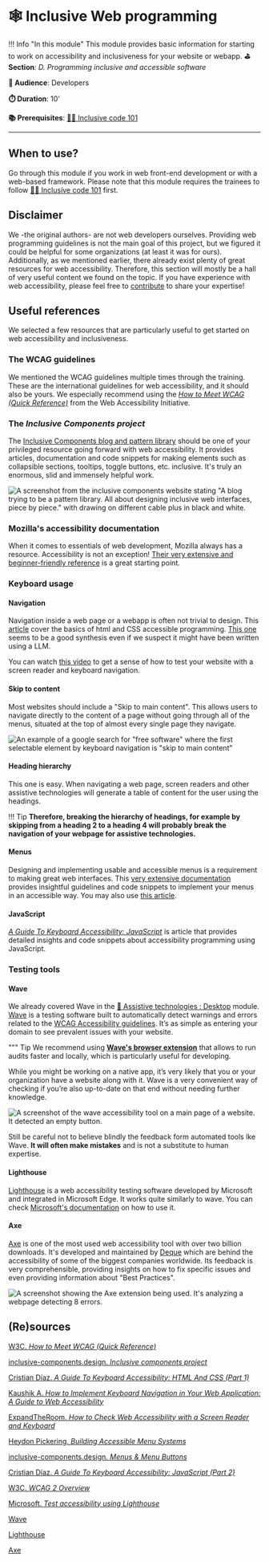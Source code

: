 # 🕸️ Inclusive Web programming


!!! Info "In this module"
    This module provides basic information for starting to work on accessibility and inclusiveness for your website or webapp.
**⛳️ Section**: *D. Programming inclusive and accessible software*

**👥 Audience**: Developers

**⏱️ ️Duration**: 10'

**📚 Prerequisites**: [👩‍💻 Inclusive code 101](D-ICO.md)

---

## When to use?
Go through this module if you work in web front-end development or with a web-based framework. Please note that this module requires the trainees to follow [👩‍💻 Inclusive code 101](D-ICO.md) first.

## Disclaimer

We -the original authors- are not web developers ourselves. Providing web programming guidelines is not the main goal of this project, but we figured it could be helpful for some organizations (at least it was for ours). Additionally, as we mentioned earlier, there already exist plenty of great resources for web accessibility. Therefore, this section will mostly be a hall of very useful content we found on the topic. If you have experience with web accessibility, please feel free to [contribute](https://github.com/Page-and-Maxence/building-inclusive-open-source-software) to share your expertise!

## Useful references

We selected a few resources that are particularly useful to get started on web accessibility and inclusiveness.

### The WCAG guidelines

We mentioned the WCAG guidelines multiple times through the training. These are the international guidelines for web accessibility, and it should also be yours. We especially recommend using the [*How to Meet WCAG (Quick Reference)*](https://www.w3.org/WAI/WCAG22/quickref/) from the Web Accessibility Initiative.

### The *Inclusive Components project*

The [Inclusive Components blog and pattern library](https://inclusive-components.design/#components) should be one of your privileged resource going forward with web accessibility. It provides articles, documentation and code snippets for making elements such as collapsible sections, tooltips, toggle buttons, etc. inclusive. It's truly an enormous, slid and immensely helpful work.

![A screenshot from the inclusive components website stating "A blog trying to be a pattern library. All about designing inclusive web interfaces, piece by piece." with drawing on different cable plus in black and white.](resources/d-programming-inclusive-and-accessible-software/inclusiveComponents.png)

### Mozilla's accessibility documentation

When it comes to essentials of web development, Mozilla always has a resource. Accessibility is not an exception! [Their very extensive and beginner-friendly reference](https://developer.mozilla.org/en-US/docs/Web/Accessibility) is a great starting point.

### Keyboard usage

#### Navigation

Navigation inside a web page or a webapp is often not trivial to design. This [article](https://www.smashingmagazine.com/2022/11/guide-keyboard-accessibility-html-css-part1/) cover the basics of html and CSS accessible programming. [This one](https://medium.com/@awalakaushik/how-to-implement-keyboard-navigation-in-your-web-application-a-guide-to-web-accessibility-cb39bc27f859) seems to be a good synthesis even if we suspect it might have been written using a LLM.

You can watch [this video](https://www.youtube.com/watch?v=yV_ENQZq3fs&t=418s) to get a sense of how to test your website with a screen reader and keyboard navigation.

#### Skip to content

Most websites should include a "Skip to main content". This allows users to navigate directly to the content of a page without going through all of the menus, situated at the top of almost every single page they navigate.

![An example of a google search for "free software" where the first selectable element by keyboard navigation is "skip to main content"](resources/d-programming-inclusive-and-accessible-software/skipToMainContent.png)

#### Heading hierarchy

This one is easy. When navigating a web page, screen readers and other assistive technologies will generate a table of content for the user using the headings.

!!! Tip
    **Therefore, breaking the hierarchy of headings, for example by skipping from a heading 2 to a heading 4 will probably break the navigation of your webpage for assistive technologies.**

#### Menus

Designing and implementing usable and accessible menus is a requirement to making great web interfaces. This [very extensive documentation](https://inclusive-components.design/menus-menu-buttons/) provides insightful guidelines and code snippets to implement your menus in an accessible way. You may also use [this article](https://www.smashingmagazine.com/2017/11/building-accessible-menu-systems/).

#### JavaScript

[*A Guide To Keyboard Accessibility: JavaScript*](https://www.smashingmagazine.com/2022/11/guide-keyboard-accessibility-javascript-part2/) is article that provides detailed insights and code snippets about accessibility programming using JavaScript.

### Testing tools

#### Wave

We already covered Wave in the [🔧 Assistive technologies : Desktop](A-ITD.md) module. [Wave](https://wave.webaim.org/) is a testing software built to automatically detect warnings and errors related to the [WCAG Accessibility guidelines](https://www.w3.org/WAI/standards-guidelines/wcag/). It’s as simple as entering your domain to see prevalent issues with your website.

""" Tip
    We recommend using [**Wave's browser extension**](https://wave.webaim.org/extension/) that allows to run audits faster and locally, which is particularly useful for developing.

While you might be working on a native app, it’s very likely that you or your organization have a website along with it. Wave is a very convenient way of checking if you’re also up-to-date on that end without needing further knowledge.

![A screenshot of the wave accessibility tool on a main page of a website. It detected an empty button.](resources/d-programming-inclusive-and-accessible-software/waveReportMainPage.png)

Still be careful not to believe blindly the feedback form automated tools lke Wave. **It will often make mistakes** and is not a substitute to human expertise.

#### Lighthouse

[Lighthouse](https://learn.microsoft.com/en-us/microsoft-edge/devtools/lighthouse/lighthouse-tool?source=recommendations) is a web accessibility testing software developed by Microsoft and integrated in Microsoft Edge. It works quite similarly to wave. You can check [Microsoft's documentation](https://learn.microsoft.com/en-ca/microsoft-edge/devtools/accessibility/lighthouse) on how to use it.

#### Axe

[Axe](https://www.deque.com/axe/) is one of the most used web accessibility tool with over two billion downloads. It's developed and maintained by [Deque](https://www.deque.com/) which are behind the accessibility of some of the biggest companies worldwide. Its feedback is very comprehensible, providing insights on how to fix specific issues and even providing information about "Best Practices".

![A screenshot showing the Axe extension being used. It's analyzing a webpage detecting 8 errors.](resources/d-programming-inclusive-and-accessible-software/axeScreenshot.png)

## (Re)sources

[W3C. *How to Meet WCAG (Quick Reference)*](https://www.w3.org/WAI/WCAG22/quickref/)

[inclusive-components.design. *Inclusive components project*](https://inclusive-components.design/#components)

[Cristian Díaz. *A Guide To Keyboard Accessibility: HTML And CSS (Part 1)*](https://www.smashingmagazine.com/2022/11/guide-keyboard-accessibility-html-css-part1/)

[Kaushik A. *How to Implement Keyboard Navigation in Your Web Application: A Guide to Web Accessibility*](https://medium.com/@awalakaushik/how-to-implement-keyboard-navigation-in-your-web-application-a-guide-to-web-accessibility-cb39bc27f859)

[ExpandTheRoom. *How to Check Web Accessibility with a Screen Reader and Keyboard*](https://www.youtube.com/watch?v=yV_ENQZq3fs&t=418s)

[Heydon Pickering. *Building Accessible Menu Systems*](https://www.smashingmagazine.com/2017/11/building-accessible-menu-systems/)

[inclusive-components.design. *Menus & Menu Buttons*](https://inclusive-components.design/menus-menu-buttons/)

[Cristian Díaz. *A Guide To Keyboard Accessibility: JavaScript (Part 2)*](https://www.smashingmagazine.com/2022/11/guide-keyboard-accessibility-javascript-part2/)

[W3C. *WCAG 2 Overview*](https://www.w3.org/WAI/standards-guidelines/wcag/)

[Microsoft. *Test accessibility using Lighthouse*](https://learn.microsoft.com/en-ca/microsoft-edge/devtools/accessibility/lighthouse)

[Wave](https://wave.webaim.org/)

[Lighthouse](https://learn.microsoft.com/en-us/microsoft-edge/devtools/lighthouse/lighthouse-tool?source=recommendations)

[Axe](https://www.deque.com/axe/)